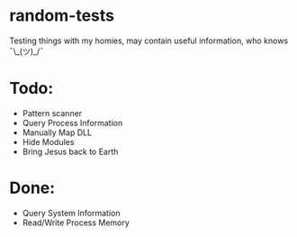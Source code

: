 # random-tests
Testing things with my homies, may contain useful information, who knows ¯\\\_(ツ)\_/¯

# Todo:

- Pattern scanner
- Query Process Information
- Manually Map DLL
- Hide Modules
- Bring Jesus back to Earth

# Done:

- Query System Information
- Read/Write Process Memory
